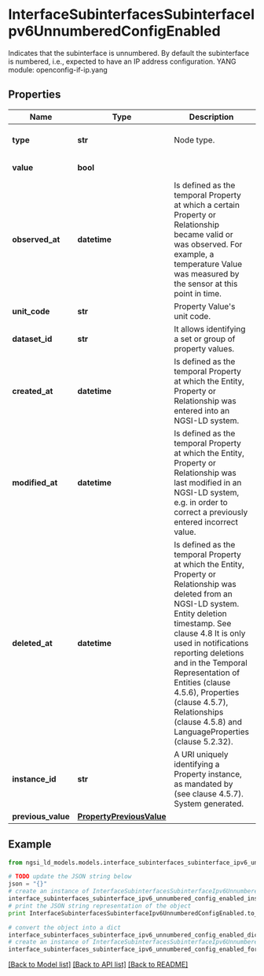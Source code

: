 # InterfaceSubinterfacesSubinterfaceIpv6UnnumberedConfigEnabled

Indicates that the subinterface is unnumbered. By default the subinterface is numbered, i.e., expected to have an IP address configuration.  YANG module: openconfig-if-ip.yang 

## Properties

Name | Type | Description | Notes
------------ | ------------- | ------------- | -------------
**type** | **str** | Node type.  | [optional] [default to 'Property']
**value** | **bool** |  | [default to False]
**observed_at** | **datetime** | Is defined as the temporal Property at which a certain Property or Relationship became valid or was observed. For example, a temperature Value was measured by the sensor at this point in time.  | [optional] 
**unit_code** | **str** | Property Value&#39;s unit code.  | [optional] 
**dataset_id** | **str** | It allows identifying a set or group of property values.  | [optional] 
**created_at** | **datetime** | Is defined as the temporal Property at which the Entity, Property or Relationship was entered into an NGSI-LD system.  | [optional] [readonly] 
**modified_at** | **datetime** | Is defined as the temporal Property at which the Entity, Property or Relationship was last modified in an NGSI-LD system, e.g. in order to correct a previously entered incorrect value.  | [optional] [readonly] 
**deleted_at** | **datetime** | Is defined as the temporal Property at which the Entity, Property or Relationship was deleted from an NGSI-LD system.  Entity deletion timestamp. See clause 4.8 It is only used in notifications reporting deletions and in the Temporal Representation of Entities (clause 4.5.6), Properties (clause 4.5.7), Relationships (clause 4.5.8) and LanguageProperties (clause 5.2.32).  | [optional] [readonly] 
**instance_id** | **str** | A URI uniquely identifying a Property instance, as mandated by (see clause 4.5.7). System generated.  | [optional] [readonly] 
**previous_value** | [**PropertyPreviousValue**](PropertyPreviousValue.md) |  | [optional] 

## Example

```python
from ngsi_ld_models.models.interface_subinterfaces_subinterface_ipv6_unnumbered_config_enabled import InterfaceSubinterfacesSubinterfaceIpv6UnnumberedConfigEnabled

# TODO update the JSON string below
json = "{}"
# create an instance of InterfaceSubinterfacesSubinterfaceIpv6UnnumberedConfigEnabled from a JSON string
interface_subinterfaces_subinterface_ipv6_unnumbered_config_enabled_instance = InterfaceSubinterfacesSubinterfaceIpv6UnnumberedConfigEnabled.from_json(json)
# print the JSON string representation of the object
print InterfaceSubinterfacesSubinterfaceIpv6UnnumberedConfigEnabled.to_json()

# convert the object into a dict
interface_subinterfaces_subinterface_ipv6_unnumbered_config_enabled_dict = interface_subinterfaces_subinterface_ipv6_unnumbered_config_enabled_instance.to_dict()
# create an instance of InterfaceSubinterfacesSubinterfaceIpv6UnnumberedConfigEnabled from a dict
interface_subinterfaces_subinterface_ipv6_unnumbered_config_enabled_form_dict = interface_subinterfaces_subinterface_ipv6_unnumbered_config_enabled.from_dict(interface_subinterfaces_subinterface_ipv6_unnumbered_config_enabled_dict)
```
[[Back to Model list]](../README.md#documentation-for-models) [[Back to API list]](../README.md#documentation-for-api-endpoints) [[Back to README]](../README.md)


